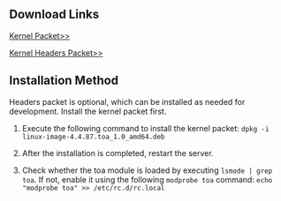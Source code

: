 ## Download Links
[Kernel Packet>>](http://toakernel-1253438722.cossh.myqcloud.com/linux-image-4.4.87.toa_1.0_amd64.deb)


[Kernel Headers Packet>>](http://toakernel-1253438722.cossh.myqcloud.com/linux-headers-4.4.87.toa_1.0_amd64.deb)

## Installation Method
Headers packet is optional, which can be installed as needed for development. Install the kernel packet first.

1. Execute the following command to install the kernel packet:
`dpkg -i linux-image-4.4.87.toa_1.0_amd64.deb`

2. After the installation is completed, restart the server.

3. Check whether the toa module is loaded by executing `lsmode | grep toa`. If not, enable it using the following `modprobe toa` command:
`echo "modprobe toa" >> /etc/rc.d/rc.local`

